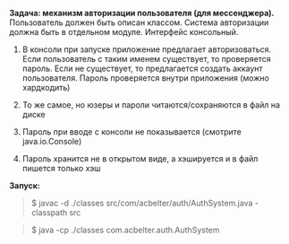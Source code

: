 **Задача: механизм авторизации пользователя (для мессенджера).**
Пользователь должен быть описан классом. Система авторизации должна быть в отдельном модуле. Интерфейс консольный.

1. В консоли при запуске приложение предлагает авторизоваться. Если пользователь с таким именем существует, то проверяется пароль. 
Если не существует, то предлагается создать аккаунт пользователя. Пароль проверяется внутри приложения (можно хардкодить)

2. То же самое, но юзеры и пароли читаются/сохраняются в файл на диске

3. Пароль при вводе с консоли не показывается (смотрите java.io.Console)

4. Пароль хранится не в открытом виде, а хэшируется и в файл пишется только хэш


**Запуск:**
> $ javac -d ./classes src/com/acbelter/auth/AuthSystem.java -classpath src

> $ java -cp ./classes com.acbelter.auth.AuthSystem
